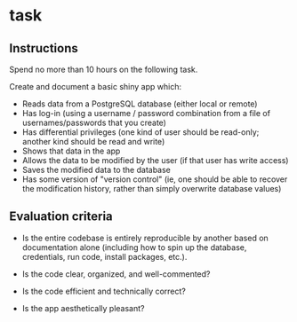 # task

## Instructions


Spend no more than 10 hours on the following task. 

Create and document a basic shiny app which:

- Reads data from a PostgreSQL database (either local or remote)
- Has log-in (using a username / password combination from a file of usernames/passwords that you create)  
- Has differential privileges (one kind of user should be read-only; another kind should be read and write)
- Shows that data in the app
- Allows the data to be modified by the user (if that user has write access)
- Saves the modified data to the database
- Has some version of "version control" (ie, one should be able to recover the modification history, rather than simply overwrite database values)


## Evaluation criteria


- Is the entire codebase is entirely reproducible by another based on documentation alone (including how to spin up the database, credentials, run code, install packages, etc.).

- Is the code clear, organized, and well-commented?  

- Is the code efficient and technically correct?  

- Is the app aesthetically pleasant?  
